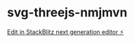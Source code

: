 # svg-threejs-nmjmvn

[Edit in StackBlitz next generation editor ⚡️](https://stackblitz.com/~/github.com/hb-nasiruddin/svg-threejs-nmjmvn)